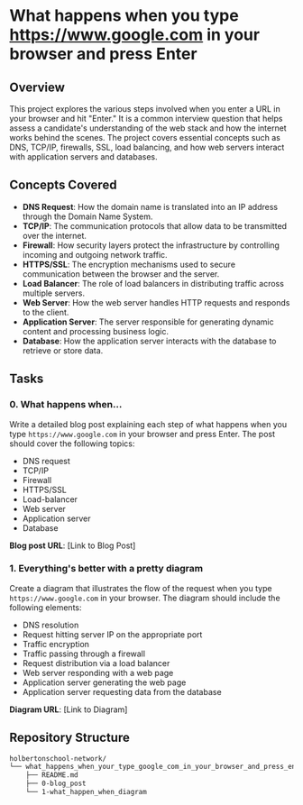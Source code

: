 # What happens when you type https://www.google.com in your browser and press Enter

## Overview

This project explores the various steps involved when you enter a URL in your browser and hit "Enter." It is a common interview question that helps assess a candidate's understanding of the web stack and how the internet works behind the scenes. The project covers essential concepts such as DNS, TCP/IP, firewalls, SSL, load balancing, and how web servers interact with application servers and databases.

## Concepts Covered

- **DNS Request**: How the domain name is translated into an IP address through the Domain Name System.
- **TCP/IP**: The communication protocols that allow data to be transmitted over the internet.
- **Firewall**: How security layers protect the infrastructure by controlling incoming and outgoing network traffic.
- **HTTPS/SSL**: The encryption mechanisms used to secure communication between the browser and the server.
- **Load Balancer**: The role of load balancers in distributing traffic across multiple servers.
- **Web Server**: How the web server handles HTTP requests and responds to the client.
- **Application Server**: The server responsible for generating dynamic content and processing business logic.
- **Database**: How the application server interacts with the database to retrieve or store data.

## Tasks

### 0. What happens when...
Write a detailed blog post explaining each step of what happens when you type `https://www.google.com` in your browser and press Enter. The post should cover the following topics:
- DNS request
- TCP/IP
- Firewall
- HTTPS/SSL
- Load-balancer
- Web server
- Application server
- Database

**Blog post URL**: [Link to Blog Post]

### 1. Everything's better with a pretty diagram
Create a diagram that illustrates the flow of the request when you type `https://www.google.com` in your browser. The diagram should include the following elements:
- DNS resolution
- Request hitting server IP on the appropriate port
- Traffic encryption
- Traffic passing through a firewall
- Request distribution via a load balancer
- Web server responding with a web page
- Application server generating the web page
- Application server requesting data from the database

**Diagram URL**: [Link to Diagram]

## Repository Structure

```bash
holbertonschool-network/
└── what_happens_when_your_type_google_com_in_your_browser_and_press_enter/
    ├── README.md
    ├── 0-blog_post
    └── 1-what_happen_when_diagram
